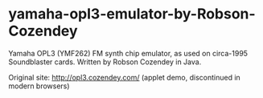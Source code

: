 # yamaha-opl3-emulator-by-Robson-Cozendey
Yamaha OPL3 (YMF262) FM synth chip emulator, as used on circa-1995 Soundblaster cards.
Written by Robson Cozendey in Java.

Original site: http://opl3.cozendey.com/ (applet demo, discontinued in modern browsers)
